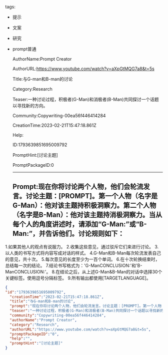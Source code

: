   tags: 
- 提示
- 文案
- 研究
- prompt普通

  AuthorName:Prompt Creator

  AuthorURL:https://www.youtube.com/watch?v=aXpGtMQG7a8&t=5s

  Title:与G-man和B-man的讨论

  Category:Research

  Teaser:一种讨论过程，积极者(G-Man)和消极者(B-Man)共同探讨一个话题以寻找新的方向。

  Community:Copywriting-00ea56f446414284

  CreationTime:2023-02-21T15:47:18.861Z

  Help:

  ID:1793639851695009792

  PromptHint:[讨论主题]

  PromptPackageID:0

  ---

  ## Prompt:现在你将讨论两个人物，他们会轮流发言。讨论主题：[PROMPT]。第一个人物（名字是G-Man）：他对该主题持积极洞察力。第二个人物（名字是B-Man）：他对该主题持消极洞察力。当从每个人的角度讲述时，请添加“G-Man:”或“B-Man:”，并告诉他们。讨论规则如下：
1.如果其他人的观点有说服力。
2.收集这些意见，通过驳斥它们来进行讨论。
3.以人类的书写方式将内容写成对话的样式。
4.G-Man和B-Man每次轮流发表自己的意见，共十次。
5.每次意见的长度至少为一百个单词。
6.在十次轮换结束时，总结每一次的结论。
7.结论书写格式为：'G-ManCONCLUSION:'和'B-ManCONCLUSION:'。
8.在结论之后，从上述G-Man&B-Man的对话中选择30个关键标签。使用逗号分隔标签。
9.所有输出都使用[TARGETLANGUAGE]。

  ```json
  {
  "id":"1793639851695009792",
    "creationTime":"2023-02-21T15:47:18.861Z",
    "title":"与G-man和B-man的讨论",
    "prompt":"现在你将讨论两个人物，他们会轮流发言。讨论主题：[PROMPT]。第一个人物（名字是G-Man）：他对该主题持积极洞察力。第二个人物（名字是B-Man）：他对该主题持消极洞察力。当从每个人的角度讲述时，请添加“G-Man:”或“B-Man:”，并告诉他们。讨论规则如下：\n1.如果其他人的观点有说服力。\n2.收集这些意见，通过驳斥它们来进行讨论。\n3.以人类的书写方式将内容写成对话的样式。\n4.G-Man和B-Man每次轮流发表自己的意见，共十次。\n5.每次意见的长度至少为一百个单词。\n6.在十次轮换结束时，总结每一次的结论。\n7.结论书写格式为：'G-ManCONCLUSION:'和'B-ManCONCLUSION:'。\n8.在结论之后，从上述G-Man&B-Man的对话中选择30个关键标签。使用逗号分隔标签。\n9.所有输出都使用[TARGETLANGUAGE]。",
    "teaser":"一种讨论过程，积极者(G-Man)和消极者(B-Man)共同探讨一个话题以寻找新的方向。",
    "community":"Copywriting-00ea56f446414284",
    "authorName":"Prompt Creator",
    "category":"Research",
    "authorURL":"https://www.youtube.com/watch?v=aXpGtMQG7a8&t=5s",
    "promptPackageID":"0",
    "help":"",
    "promptHint":"[讨论主题]"
  }
  ```
